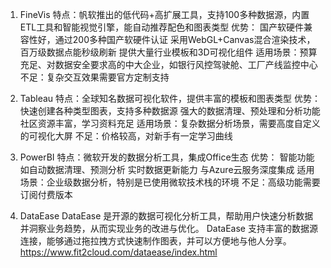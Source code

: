 1. FineVis
‌特点‌：帆软推出的低代码+高扩展工具，支持100多种数据源，内置ETL工具和智能视觉引擎，能自动推荐配色和图表类型
‌优势‌：
国产软硬件兼容性好，通过200多种国产软硬件认证
采用WebGL+Canvas混合渲染技术，百万级数据点能秒级刷新
提供大量行业模板和3D可视化组件
‌适用场景‌：预算充足、对数据安全要求高的中大企业，如银行风控驾驶舱、工厂产线监控中心
‌不足‌：复杂交互效果需要官方定制支持

2. Tableau
‌特点‌：全球知名数据可视化软件，提供丰富的模板和图表类型
‌优势‌：
快速创建各种类型图表，支持多种数据源
强大的数据清理、预处理和分析功能
社区资源丰富，学习资料充足
‌适用场景‌：复杂数据分析场景，需要高度自定义的可视化大屏
‌不足‌：价格较高，对新手有一定学习曲线‌

3. PowerBI
‌特点‌：微软开发的数据分析工具，集成Office生态
‌优势‌：
智能功能如自动数据清理、预测分析
实时数据更新能力
与Azure云服务深度集成
‌适用场景‌：企业级数据分析，特别是已使用微软技术栈的环境
‌不足‌：高级功能需要订阅付费版本‌

4. DataEase
DataEase 是开源的数据可视化分析工具，帮助用户快速分析数据并洞察业务趋势，从而实现业务的改进与优化。
DataEase 支持丰富的数据源连接，能够通过拖拉拽方式快速制作图表，并可以方便地与他人分享。
https://www.fit2cloud.com/dataease/index.html
